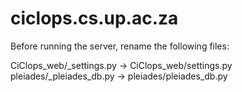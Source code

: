 ciclops.cs.up.ac.za
===================

Before running the server, rename the following files:

CiClops_web/_settings.py -> CiClops_web/settings.py
pleiades/_pleiades_db.py -> pleiades/pleiades_db.py
